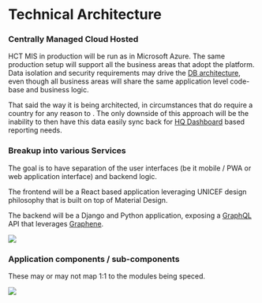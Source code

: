 # Technical Architecture

### Centrally Managed Cloud Hosted

HCT MIS in production will be run as in Microsoft Azure. The same production setup will support all the business areas that adopt the platform. Data isolation and security requirements may drive the [DB architecture](db-architecture.md), even though all business areas will share the same application level code-base and business logic.

That said the way it is being architected, in circumstances that do require a country for any reason to . The only downside of this approach will be the inability to then have this data easily sync back for [HQ Dashboard](../../product-specification/hq/dashboard.md) based reporting needs.

### Breakup into various Services

The goal is to have separation of the user interfaces \(be it mobile / PWA or web application interface\) and backend logic.

The frontend will be a React based application leveraging UNICEF design philosophy that is built on top of Material Design.

The backend will be a Django and Python application, exposing a [GraphQL](https://graphql.org/) API that leverages [Graphene](https://graphene-python.org).

![](../../.gitbook/assets/unicef-hct-mis.jpg)

### Application components / sub-components

These may or may not map 1:1 to the modules being speced.

![](../../.gitbook/assets/unicef_hct-mis__online_whiteboard_for_visual_collaboration%20%282%29.jpg)

